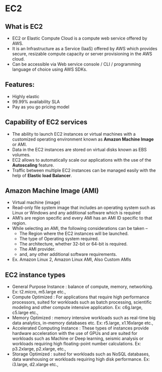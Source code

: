 EC2
===

What is EC2
-----------
- EC2 or Elastic Compute Cloud is a compute web service offered by AWS.
- It is an Infrastructure as a Service (IaaS) offered by AWS which provides secure, resizable compute capacity or server provisioning in the AWS cloud.
- Can be accessible via Web service console / CLI / programming language of choice using AWS SDKs.

Features:
---------
- Highly elastic
- 99.99% availability SLA
- Pay as you go pricing model

Capability of EC2 services
---------------------------
- The ability to launch EC2 instances or virtual machines with a customized operating environment known as **Amazon Machine Image** or AMI.
- Data in the EC2 instances are stored on virtual disks known as EBS volumes.
- EC2 allows to automatically scale our applications with the use of the **Autoscaling** feature.
- Traffic between multiple EC2 instances can be managed easily with the help of **Elastic load Balancer**.

Amazon Machine Image (AMI)
--------------------------
- Virtual machine (image)
- Read-only file system image that includes an operating system such as Linux or Windows and any additional software which is required
- AMI’s are region specific and every AMI has an AMI ID specific to that region.
- While selecting an AMI, the following considerations can be taken –
  - The Region where the EC2 instances will be launched.
  - The type of Operating system required.
  - The architecture, whether 32-bit or 64-bit is required.
  - The AMI provider.
  - and, any other additional software requirements.
- Ex. Amazon Linux 2, Amazon Linux AMI, Also Custom AMIs

EC2 instance types
------------------
- General Purpose Instance : balance of compute, memory, networking.
  Ex: t2.micro, m5.large etc.,
- Compute Optimized : For applications that require high performance processors, suited for workloads such as batch
  processing, scientific modeling and other compute intensive application.
  Ex: c6g.large, c5.large etc.,
- Memory Optimized : memory intensive workloads such as real-time big data analytics, in-memory databases etc.
  Ex: r5.large, x1.16xlarge etc.,
- Accelerated Computing Instance : These types of instances provide hardware acceleration with the use of GPUs and are suited for 
  workloads such as Machine or Deep learning, seismic analysis or workloads requiring high floating-point number calculations.
  Ex: p3.2xlarge, p2.xlarge, etc.,
- Storage Optimized : suited for workloads such as NoSQL databases, data warehousing or workloads requiring high disk performance.
  Ex: i3.large, d2.xlarge etc.,
  


